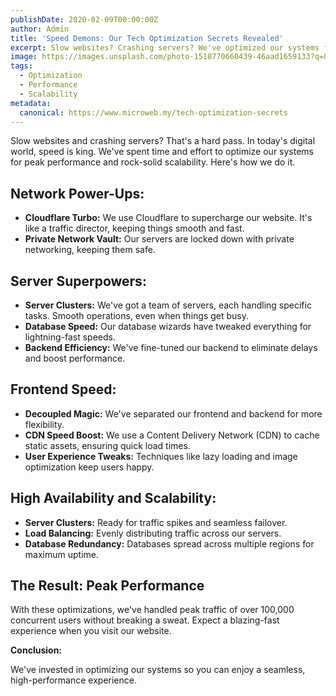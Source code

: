 ```yaml
---
publishDate: 2020-02-09T00:00:00Z
author: Admin
title: 'Speed Demons: Our Tech Optimization Secrets Revealed'
excerpt: Slow websites? Crashing servers? We've optimized our systems for peak performance and scalability. Here's how we do it.
image: https://images.unsplash.com/photo-1518770660439-46aad1659133?q=80&w=2070&auto=format&fit=crop&ixlib=rb-4.0.3&ixid=M3wxMjA3fDB8MHxwaG90by1wYWdlfHx8fGVufDB8fHx8fA%3D%3D
tags:
  - Optimization
  - Performance
  - Scalability
metadata:
  canonical: https://www.microweb.my/tech-optimization-secrets
---
```


Slow websites and crashing servers? That's a hard pass. In today's digital world, speed is king. We've spent time and effort to optimize our systems for peak performance and rock-solid scalability. Here's how we do it.

## Network Power-Ups:

* **Cloudflare Turbo:** We use Cloudflare to supercharge our website. It's like a traffic director, keeping things smooth and fast.
* **Private Network Vault:** Our servers are locked down with private networking, keeping them safe.

## Server Superpowers:

* **Server Clusters:** We've got a team of servers, each handling specific tasks. Smooth operations, even when things get busy.
* **Database Speed:** Our database wizards have tweaked everything for lightning-fast speeds.
* **Backend Efficiency:** We've fine-tuned our backend to eliminate delays and boost performance.

## Frontend Speed:

* **Decoupled Magic:** We've separated our frontend and backend for more flexibility.
* **CDN Speed Boost:** We use a Content Delivery Network (CDN) to cache static assets, ensuring quick load times.
* **User Experience Tweaks:** Techniques like lazy loading and image optimization keep users happy.

## High Availability and Scalability:

* **Server Clusters:** Ready for traffic spikes and seamless failover.
* **Load Balancing:** Evenly distributing traffic across our servers.
* **Database Redundancy:** Databases spread across multiple regions for maximum uptime.

## The Result: Peak Performance

With these optimizations, we've handled peak traffic of over 100,000 concurrent users without breaking a sweat. Expect a blazing-fast experience when you visit our website.

**Conclusion:**

We've invested in optimizing our systems so you can enjoy a seamless, high-performance experience.